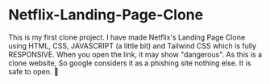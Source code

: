 # Netflix-Landing-Page-Clone
This is my first clone project. I have made Netflix's Landing Page Clone using HTML, CSS, JAVASCRIPT (a little bit) and Tailwind CSS which is fully RESPONSIVE.
When you open the link, it may show "dangerous". As this is a clone website, So google considers it as a phishing site nothing else.
It is safe to open. 🙂
